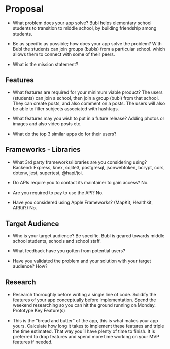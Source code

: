 # Proposal

* What problem does your app solve?
Bubl helps elementary school students to transition to middle school, by building friendship among students.

* Be as specific as possible; how does your app solve the problem?
With Bubl the students can join groups (bubls) from a particular school. which allows them to connect with some of their peers.

* What is the mission statement?

## Features

* What features are required for your minimum viable product?
The users (students) can join a school, then join a group (bubl) from that school. They can create posts, and also comment on a posts. The users will also be able to filter subjects associated with hashtags.

* What features may you wish to put in a future release?
Adding photos or images and also video posts etc.

* What do the top 3 similar apps do for their users?

## Frameworks - Libraries

* What 3rd party frameworks/libraries are you considering using?
Backend: Express, knex, sqlite3, postgresql, jsonwebtoken, bcrypt, cors, dotenv, jest, supertest, @hapi/joi.

* Do APIs require you to contact its maintainer to gain access?
No.

* Are you required to pay to use the API?
No.

* Have you considered using Apple Frameworks? (MapKit, Healthkit, ARKit?)
No.

## Target Audience

* Who is your target audience? Be specific.
Bubl is geared towards middle school students, schools and school staff.

* What feedback have you gotten from potential users?
* Have you validated the problem and your solution with your target audience? How?

## Research

* Research thoroughly before writing a single line of code. Solidify the features of your app conceptually before implementation. Spend the weekend researching so you can hit the ground running on Monday.
Prototype Key Feature(s)

* This is the “bread and butter” of the app, this is what makes your app yours. Calculate how long it takes to implement these features and triple the time estimated. That way you’ll have plenty of time to finish. It is preferred to drop features and spend more time working on your MVP features if needed.


